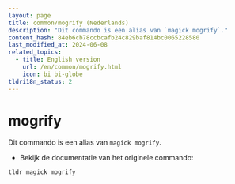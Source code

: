 ```yaml
---
layout: page
title: common/mogrify (Nederlands)
description: "Dit commando is een alias van `magick mogrify`."
content_hash: 84eb6cb78ccbcafb24c829baf814bc0065228580
last_modified_at: 2024-06-08
related_topics:
  - title: English version
    url: /en/common/mogrify.html
    icon: bi bi-globe
tldri18n_status: 2
---
```

# mogrify

Dit commando is een alias van `magick mogrify`.

- Bekijk de documentatie van het originele commando:

`tldr magick mogrify`

